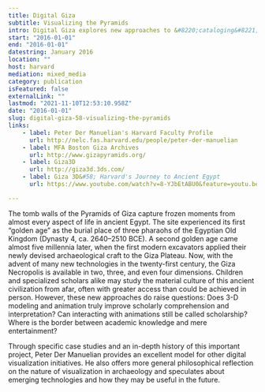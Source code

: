 ```yaml
---
title: Digital Giza
subtitle: Visualizing the Pyramids
intro: Digital Giza explores new approaches to &#8220;cataloging&#8221; the world's most famous archeological site, The Pyramids on the Giza Plateau, highlighting efforts at the Museum of Fine Arts Boston and Harvard University.
start: "2016-01-01"
end: "2016-01-01"
datestring: January 2016
location: ""
host: harvard
mediation: mixed_media
category: publication
isFeatured: false
externalLink: ""
lastmod: "2021-11-10T12:53:10.958Z"
date: "2016-01-01"
slug: digital-giza-58-visualizing-the-pyramids
links:
    - label: Peter Der Manuelian's Harvard Faculty Profile
      url: http://nelc.fas.harvard.edu/people/peter-der-manuelian
    - label: MFA Boston Giza Archives
      url: http://www.gizapyramids.org/
    - label: Giza3D
      url: http://giza3d.3ds.com/
    - label: Giza 3D&#58; Harvard's Journey to Ancient Egypt
      url: https://www.youtube.com/watch?v=8-YJbEtABU0&feature=youtu.be

---
```

The tomb walls of the Pyramids of Giza capture frozen moments from almost every aspect of life in ancient Egypt. The site experienced its first “golden age” as the burial place of three pharaohs of the Egyptian Old Kingdom (Dynasty 4, ca. 2640–2510 BCE). A second golden age came almost five millennia later, when the first modern excavators applied their newly devised archaeological craft to the Giza Plateau. Now, with the advent of many new technologies in the twenty-first century, the Giza Necropolis is available in two, three, and even four dimensions. Children and specialized scholars alike may study the material culture of this ancient civilization from afar, often with greater access than could be achieved in person. However, these new approaches do raise questions: Does 3-D modeling and animation truly improve scholarly comprehension and interpretation? Can interacting with animations still be called scholarship? Where is the border between academic knowledge and mere entertainment?

Through specific case studies and an in-depth history of this important project, Peter Der Manuelian provides an excellent model for other digital visualization initiatives. He also offers more general philosophical reflection on the nature of visualization in archaeology and speculates about emerging technologies and how they may be useful in the future.